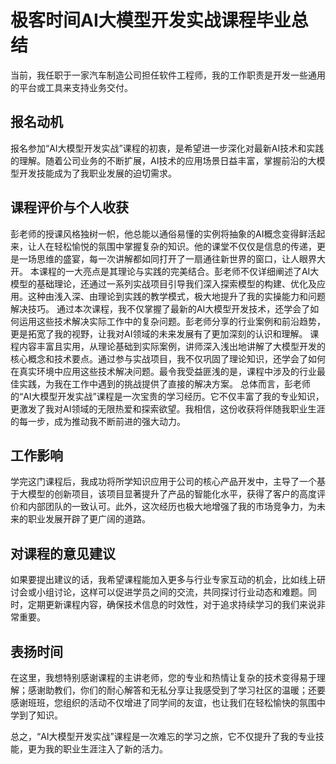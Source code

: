 # 极客时间AI大模型开发实战课程毕业总结


当前，我任职于一家汽车制造公司担任软件工程师，我的工作职责是开发一些通用的平台或工具来支持业务交付。

## 报名动机

报名参加“AI大模型开发实战”课程的初衷，是希望进一步深化对最新AI技术和实践的理解。随着公司业务的不断扩展，AI技术的应用场景日益丰富，掌握前沿的大模型开发技能成为了我职业发展的迫切需求。

## 课程评价与个人收获

彭老师的授课风格独树一帜，他总能以通俗易懂的实例将抽象的AI概念变得鲜活起来，让人在轻松愉悦的氛围中掌握复杂的知识。他的课堂不仅仅是信息的传递，更是一场思维的盛宴，每一次讲解都如同打开了一扇通往新世界的窗口，让人眼界大开。
本课程的一大亮点是其理论与实践的完美结合。彭老师不仅详细阐述了AI大模型的基础理论，还通过一系列实战项目引导我们深入探索模型的构建、优化及应用。这种由浅入深、由理论到实践的教学模式，极大地提升了我的实操能力和问题解决技巧。
通过本次课程，我不仅掌握了最新的AI大模型开发技术，还学会了如何运用这些技术解决实际工作中的复杂问题。彭老师分享的行业案例和前沿趋势，更是拓宽了我的视野，让我对AI领域的未来发展有了更加深刻的认识和理解。
课程内容丰富且实用，从理论基础到实际案例，讲师深入浅出地讲解了大模型开发的核心概念和技术要点。通过参与实战项目，我不仅巩固了理论知识，还学会了如何在真实环境中应用这些技术解决问题。最令我受益匪浅的是，课程中涉及的行业最佳实践，为我在工作中遇到的挑战提供了直接的解决方案。
总体而言，彭老师的“AI大模型开发实战”课程是一次宝贵的学习经历。它不仅丰富了我的专业知识，更激发了我对AI领域的无限热爱和探索欲望。我相信，这份收获将伴随我职业生涯的每一步，成为推动我不断前进的强大动力。

## 工作影响

学完这门课程后，我成功将所学知识应用于公司的核心产品开发中，主导了一个基于大模型的创新项目，该项目显著提升了产品的智能化水平，获得了客户的高度评价和内部团队的一致认可。此外，这次经历也极大地增强了我的市场竞争力，为未来的职业发展开辟了更广阔的道路。

## 对课程的意见建议

如果要提出建议的话，我希望课程能加入更多与行业专家互动的机会，比如线上研讨会或小组讨论，这样可以促进学员之间的交流，共同探讨行业动态和难题。同时，定期更新课程内容，确保技术信息的时效性，对于追求持续学习的我们来说非常重要。

## 表扬时间

在这里，我想特别感谢课程的主讲老师，您的专业和热情让复杂的技术变得易于理解；感谢助教们，你们的耐心解答和无私分享让我感受到了学习社区的温暖；还要感谢班班，您组织的活动不仅增进了同学间的友谊，也让我们在轻松愉快的氛围中学到了知识。

总之，“AI大模型开发实战”课程是一次难忘的学习之旅，它不仅提升了我的专业技能，更为我的职业生涯注入了新的活力。
